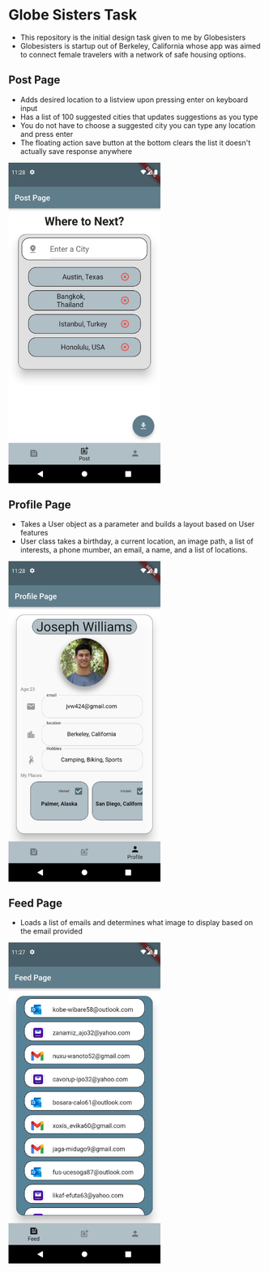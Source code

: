 # Globe Sisters Task

- This repository is the initial design task given to me by Globesisters
- Globesisters is startup out of Berkeley, California whose app was aimed to connect female travelers with a network of safe housing options.

## Post Page

* Adds desired location to a listview upon pressing enter on keyboard input
* Has a list of 100 suggested cities that updates suggestions as you type 
* You do not have to choose a suggested city you can type any location and press enter
* The floating action save button at the bottom clears the list it doesn't actually save response anywhere


<div  style="display: flex; align-items: flex-start;">
 <img src="assets/ss2.png" alt="Dashboard" width="300" style="margin-right: 20px;"/>
</div>

## Profile Page
* Takes a User object as a parameter and builds a layout based on User features
* User class takes a birthday, a current location, an image path, a list of interests, a phone mumber, an email, a name, and a list of locations. 

<div  style="display: flex; align-items: flex-start;">
 <img src="assets/ss3.png" alt="Dashboard" width="300" style="margin-right: 20px;"/>
</div>


## Feed Page

* Loads a list of emails and determines what image to display based on the email provided

<div  style="display: flex; align-items: flex-start;">
 <img src="assets/ss1.png" alt="Dashboard" width="300" style="margin-right: 20px;"/>
</div>

